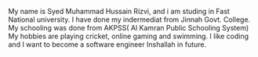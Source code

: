 My name is Syed Muhammad Hussain Rizvi, and i am studing in Fast National university. 
I have done my indermediat from Jinnah Govt. College.
My schooling was done from AKPSS( Al Kamran Public Schooling System) 
My hobbies are playing cricket, online gaming and swimming.
I like coding and I want to become a software engineer Inshallah in future.
